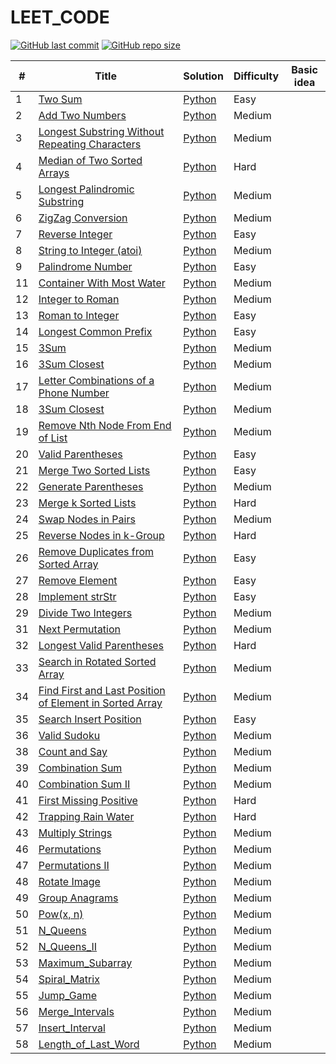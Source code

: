 # LEET_CODE
[![GitHub last commit](https://img.shields.io/github/last-commit/dhyanpatel110/LEET_CODE)](https://github.com/dhyanpatel110/LEET_CODE/commits/master)
[![GitHub repo size](https://img.shields.io/github/repo-size/dhyanpatel110/LEET_CODE)](https://github.com/dhyanpatel110/LEET_CODE/archive/master.zip)


| # | Title | Solution | Difficulty | Basic idea |
|---| ----- | -------- | ---------- |--------------------- |
| 1 |  [Two Sum](https://leetcode.com/problems/two-sum/) | [Python](https://github.com/dhyanpatel110/LEET_CODE/blob/master/python/001_Two_Sum.py) | Easy | |
| 2 |  [Add Two Numbers](https://leetcode.com/problems/add-two-numbers/) | [Python](https://github.com/dhyanpatel110/LEET_CODE/blob/master/python/002_Add_Two_Numbers.py) | Medium | |
| 3 | [Longest Substring Without Repeating Characters](https://leetcode.com/problems/longest-substring-without-repeating-characters/) | [Python](https://github.com/dhyanpatel110/LEET_CODE/blob/master/python/003_Longest_Substring_Without_Repeating_Characters.py)| Medium | |
| 4 | [Median of Two Sorted Arrays](https://leetcode.com/problems/median-of-two-sorted-arrays/) | [Python](https://github.com/dhyanpatel110/LEET_CODE/blob/master/python/004_Median_of_Two_Sorted_Arrays.py)|	Hard | |
| 5 | [Longest Palindromic Substring](https://leetcode.com/problems/longest-palindromic-substring/) | [Python](https://github.com/dhyanpatel110/LEET_CODE/blob/master/python/005_Longest_Palindromic_Substring.py)|	Medium | |
| 6 | [ZigZag Conversion](https://leetcode.com/problems/zigzag-conversion/) | [Python](https://github.com/dhyanpatel110/LEET_CODE/blob/master/python/006_ZigZag_Conversion.py) | Medium | |
| 7 | [Reverse Integer](https://leetcode.com/problems/reverse-integer/) | [Python](https://github.com/dhyanpatel110/LEET_CODE/blob/master/python/007_Reverse_Integer.py) | Easy | |
| 8 | [String to Integer (atoi)](https://leetcode.com/problems/string-to-integer-atoi/) | [Python](https://github.com/dhyanpatel110/LEET_CODE/blob/master/python/008_String_to_Integer_(atoi).py)| Medium | |
| 9 | [Palindrome Number](https://leetcode.com/problems/palindrome-number/) | [Python](https://github.com/dhyanpatel110/LEET_CODE/blob/master/python/009_Palindrome_Number.py) | Easy | |
| 11 | [Container With Most Water](https://leetcode.com/problems/container-with-most-water/) | [Python](https://github.com/dhyanpatel110/LEET_CODE/blob/master/python/011_Container_With_Most_Water.py) | Medium | |
| 12 | [Integer to Roman](https://leetcode.com/problems/integer-to-roman/)|[Python](https://github.com/dhyanpatel110/LEET_CODE/blob/master/python/012_Integer_to_Roman.py)|Medium| |
| 13 | [Roman to Integer](https://leetcode.com/problems/roman-to-integer/)|[Python](https://github.com/dhyanpatel110/LEET_CODE/blob/master/python/013_Roman_to_Integer.py)|Easy| |
| 14 | [Longest Common Prefix](https://leetcode.com/problems/longest-common-prefix/)|[Python](https://github.com/dhyanpatel110/LEET_CODE/blob/master/python/014_Longest_Common_Prefix.py)| Easy | |
| 15 | [3Sum](https://leetcode.com/problems/3sum/)|[Python](https://github.com/dhyanpatel110/LEET_CODE/blob/master/python/015_3Sum.py)| Medium | |
| 16 | [3Sum Closest](https://leetcode.com/problems/3sum-closest/)|[Python](https://github.com/dhyanpatel110/LEET_CODE/blob/master/python/016_3Sum_Closest.py)| Medium | |
| 17 | [Letter Combinations of a Phone Number](https://leetcode.com/problems/letter-combinations-of-a-phone-number/)|[Python](https://github.com/dhyanpatel110/LEET_CODE/blob/master/python/017_Letter_Combinations_of_a_Phone_Number.py)| Medium | |
| 18 | [3Sum Closest](https://leetcode.com/problems/3sum-closest/)|[Python](https://github.com/dhyanpatel110/LEET_CODE/blob/master/python/018_4Sum.py)| Medium | |
| 19 | [Remove Nth Node From End of List](https://leetcode.com/problems/remove-nth-node-from-end-of-list/)|[Python](https://github.com/dhyanpatel110/LEET_CODE/blob/master/python/019_Remove_Nth_Node_From_End_of_List.py)| Medium | |
| 20 | [Valid Parentheses](https://leetcode.com/problems/valid-parentheses/)|[Python](https://github.com/dhyanpatel110/LEET_CODE/blob/master/python/020_Valid_Parentheses.py)| Easy | |
| 21 | [Merge Two Sorted Lists](https://leetcode.com/problems/merge-two-sorted-lists/)|[Python](https://github.com/dhyanpatel110/LEET_CODE/blob/master/python/021_Merge_Two_Sorted_Lists.py)| Easy | |
| 22 | [Generate Parentheses](https://leetcode.com/problems/generate-parentheses/)|[Python](https://github.com/dhyanpatel110/LEET_CODE/blob/master/python/022_Generate_Parentheses.py)| Medium | |
| 23 | [Merge k Sorted Lists](https://leetcode.com/problems/merge-k-sorted-lists/)|[Python](https://github.com/dhyanpatel110/LEET_CODE/blob/master/python/023_Merge_k_Sorted_Lists.py)| Hard | |
| 24 | [Swap Nodes in Pairs](https://leetcode.com/problems/swap-nodes-in-pairs/)|[Python](https://github.com/dhyanpatel110/LEET_CODE/blob/master/python/024_Swap_Nodes_in_Pairs.py)| Medium | |
| 25 | [Reverse Nodes in k-Group](https://leetcode.com/problems/reverse-nodes-in-k-group/)|[Python](https://github.com/dhyanpatel110/LEET_CODE/blob/master/python/025_Reverse_Nodes_in_k_Group.py)| Hard | |
| 26 | [Remove Duplicates from Sorted Array](https://leetcode.com/problems/remove-duplicates-from-sorted-array/)|[Python](https://github.com/dhyanpatel110/LEET_CODE/blob/master/python/026_Remove_Duplicates_from_Sorted_Array.py)| Easy | |
| 27 | [Remove Element](https://leetcode.com/problems/remove-element/)|[Python](https://github.com/dhyanpatel110/LEET_CODE/blob/master/python/027_Remove_Element.py)| Easy | |
| 28 | [Implement strStr](https://leetcode.com/problems/implement-strstr/)|[Python](https://github.com/dhyanpatel110/LEET_CODE/blob/master/python/028_Implement_strStr.py)| Easy | |
| 29 |[Divide Two Integers](https://leetcode.com/problems/divide-two-integers/)|[Python](https://github.com/dhyanpatel110/LEET_CODE/blob/master/python/029_Divide_Two_Integers.py)| Medium | |
| 31 |[Next Permutation](https://leetcode.com/problems/next-permutation/)|[Python](https://github.com/dhyanpatel110/LEET_CODE/blob/master/python/031_Next_Permutation.py)| Medium | |
| 32 |[Longest Valid Parentheses](https://leetcode.com/problems/longest-valid-parentheses/)|[Python](https://github.com/dhyanpatel110/LEET_CODE/blob/master/python/032_Longest_Valid_Parentheses.py)| Hard | |
| 33 |[Search in Rotated Sorted Array](https://leetcode.com/problems/search-in-rotated-sorted-array/)|[Python](https://github.com/dhyanpatel110/LEET_CODE/blob/master/python/033_Search_in_Rotated_Sorted_Array.py)| Medium |
| 34 |[Find First and Last Position of Element in Sorted Array](https://leetcode.com/problems/find-first-and-last-position-of-element-in-sorted-array/)|[Python](https://github.com/dhyanpatel110/LEET_CODE/blob/master/python/034_Find_First_and_Last_Position_of_Element_in_Sorted_Array.py)| Medium |
| 35 |[Search Insert Position](https://leetcode.com/problems/search-insert-position/)|[Python](https://github.com/dhyanpatel110/LEET_CODE/blob/master/python/035_Search_Insert_Position.py)| Easy |
| 36 |[Valid Sudoku](https://leetcode.com/problems/valid-sudoku/)|[Python](https://github.com/dhyanpatel110/LEET_CODE/blob/master/python/036_Valid_Sudoku.py)| Medium |
| 38 |[Count and Say](https://leetcode.com/problems/count-and-say/)|[Python](https://github.com/dhyanpatel110/LEET_CODE/blob/master/python/038_Count_and_Say.py)| Medium |
| 39 |[Combination Sum](https://leetcode.com/problems/combination-sum/)|[Python](https://github.com/dhyanpatel110/LEET_CODE/blob/master/python/039_Combination_Sum.py)| Medium |
| 40 |[Combination Sum II](https://leetcode.com/problems/combination-sum-ii/)|[Python](https://github.com/dhyanpatel110/LEET_CODE/blob/master/python/040_Combination_Sum_II.py)| Medium |
| 41 |[First Missing Positive](https://leetcode.com/problems/first-missing-positive/)|[Python](https://github.com/dhyanpatel110/LEET_CODE/blob/master/python/041_First_Missing_Positive.py)| Hard |
| 42 |[Trapping Rain Water](https://leetcode.com/problems/trapping-rain-water/)|[Python](https://github.com/dhyanpatel110/LEET_CODE/blob/master/python/042_Trapping_Rain_Water.py)| Hard |
| 43 |[Multiply Strings](https://leetcode.com/problems/multiply-strings/)|[Python](https://github.com/dhyanpatel110/LEET_CODE/blob/master/python/043_Multiply_Strings.py)| Medium |
| 46 |[Permutations](https://leetcode.com/problems/permutations/)|[Python](https://github.com/dhyanpatel110/LEET_CODE/blob/master/python/046_Permutations.py)| Medium |
| 47 |[Permutations II](https://leetcode.com/problems/permutations-ii/)|[Python](https://github.com/dhyanpatel110/LEET_CODE/blob/master/python/047_Permutations_II.py)| Medium |
| 48 |[Rotate Image](https://leetcode.com/problems/rotate-image/)|[Python](https://github.com/dhyanpatel110/LEET_CODE/blob/master/python/048_Rotate_Image.py)| Medium |
| 49 |[Group Anagrams](https://leetcode.com/problems/group-anagrams/)|[Python](https://github.com/dhyanpatel110/LEET_CODE/blob/master/python/049_Group_Anagrams.py)| Medium |
| 50 |[Pow(x, n)](https://leetcode.com/problems/group-anagrams/)|[Python](https://github.com/dhyanpatel110/LEET_CODE/blob/master/python/050_Pow(x,n).py)| Medium |
| 51 |[N_Queens](https://leetcode.com/problems/group-anagrams/)|[Python](https://github.com/dhyanpatel110/LEET_CODE/blob/master/python/051_N_Queens.py)| Medium |
| 52 |[N_Queens_II](https://leetcode.com/problems/group-anagrams/)|[Python](https://github.com/dhyanpatel110/LEET_CODE/blob/master/python/052_N_Queens_II.py)| Medium |
| 53 |[Maximum_Subarray](https://leetcode.com/problems/group-anagrams/)|[Python](https://github.com/dhyanpatel110/LEET_CODE/blob/master/python/053_Maximum_Subarray.py)| Medium |
| 54 |[Spiral_Matrix](https://leetcode.com/problems/group-anagrams/)|[Python](https://github.com/dhyanpatel110/LEET_CODE/blob/master/python/054_Spiral_Matrix.py)| Medium |
| 55 |[Jump_Game](https://leetcode.com/problems/group-anagrams/)|[Python](https://github.com/dhyanpatel110/LEET_CODE/blob/master/python/055_Jump_Game.py)| Medium |
| 56 |[Merge_Intervals](https://leetcode.com/problems/group-anagrams/)|[Python](https://github.com/dhyanpatel110/LEET_CODE/blob/master/python/056_Merge_Intervals.py)| Medium |
| 57 |[Insert_Interval](https://leetcode.com/problems/group-anagrams/)|[Python](https://github.com/dhyanpatel110/LEET_CODE/blob/master/python/057_Insert_Interval.py)| Medium |
| 58 |[Length_of_Last_Word](https://leetcode.com/problems/group-anagrams/)|[Python](https://github.com/dhyanpatel110/LEET_CODE/blob/master/python/058_Length_of_Last_Word.py)| Medium |

